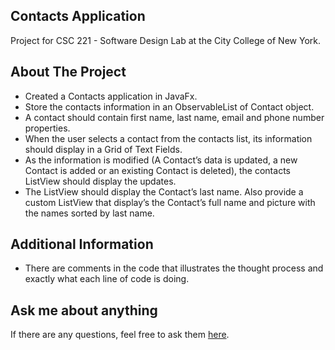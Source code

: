 ## Contacts Application
Project for CSC 221 - Software Design Lab at the City College of New York.
## About The Project
- Created a Contacts application in JavaFx. 
- Store the contacts information in an ObservableList of Contact object.
- A contact should contain first name, last name, email and phone number properties.
- When the user selects a contact from the contacts list, its information should display in a Grid of Text Fields. 
- As the information is modified (A Contact’s data is updated, a new Contact is added or an existing Contact is deleted), the contacts ListView should display the updates. 
- The ListView should display the Contact’s last name. Also provide a custom ListView that display’s the Contact’s full name and picture with the names sorted by last name.
## Additional Information
- There are comments in the code that illustrates the thought process and exactly what each line of code is doing.
## Ask me about anything
If there are any questions, feel free to ask them [here](https://github.com/ChibiKev/Contacts-Application/issues).